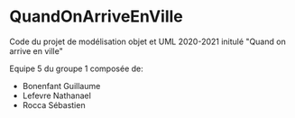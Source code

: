 # QuandOnArriveEnVille

Code du projet de modélisation objet et UML 2020-2021 initulé "Quand on arrive en ville"

Equipe 5 du groupe 1 composée de:
  - Bonenfant Guillaume
  - Lefevre Nathanael 
  - Rocca Sébastien 
